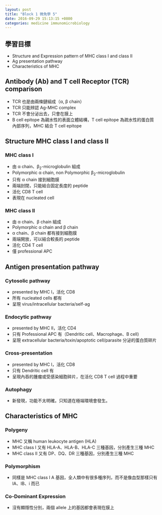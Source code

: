 ```yaml
---
layout: post
title: "Block 1 微免學 5"
date: 2016-09-29 15:13:15 +0800
categories: medicine immunomicrobiology
---
```

## 學習目標

 * Structure and Expression pattern of MHC class I and class II
 * Ag presentation pathway
 * Characteristics of MHC

## Antibody (Ab) and T cell Receptor (TCR) comparison

 * TCR 也是由兩條鏈組成（&alpha;, &beta; chain）
 * TCR 只能辨認 Ag-MHC complex
 * TCR 不會分泌出去，只會在膜上
 * B cell epitope 為親水性的表面立體結構，T cell epitope 為疏水性的蛋白質內部序列，MHC 結合 T cell epitope

## Structure MHC class I and class II

### MHC class I

* 由 &alpha; chain、&beta;<sub>2</sub>-microglobulin 組成
* Polymorphic &alpha; chain, non Polymorphic &beta;<sub>2</sub>-microglobulin
* 只有 &alpha; chain 接到細胞膜
* 兩端封閉，只能結合固定長度的 peptide
* 活化 CD8 T cell
* 表現在 nucleated cell

### MHC class II

 * 由 &alpha; chain、&beta; chain 組成
 * Polymorphic &alpha; chain and &beta; chain
 * &alpha; chain、&beta; chain 都有接到細胞膜
 * 兩端開放，可以結合較長的 peptide
 * 活化 CD4 T cell
 * 僅 professional APC

## Antigen presentation pathway

### Cytosolic pathway

* presented by MHC I，活化 CD8
* 所有 nucleated cells 都有
* 呈現 virus/intracellular bacteria/self-ag

### Endocytic pathway

* presented by MHC II，活化 CD4
* 只有 Professional APC 有（Dendritic cell、Macrophage、B cell）
* 呈現 extracellular bacteria/toxin/apoptotic cell/parasite 分泌的蛋白質碎片

### Cross-presentation

* presented by MHC I，活化 CD8
* 只有 Dendritic cell 有
* 呈現內吞的腫瘤或受感染細胞碎片，在活化 CD8 T cell 過程中重要

### Autophagy

* 新發現，功能不太明確。只知道在極端環境會發生。

## Characteristics of MHC

### Polygeny

* MHC 又稱 human leukocyte antigen (HLA)
* MHC class I 又有 HLA-A、HLA-B、HLA-C 三種基因，分別產生三種 MHC
* MHC class II 又有 DP、DQ、DR 三種基因，分別產生三種 MHC

### Polymorphism

* 同樣是 MHC class I A 基因，全人類中有很多種序列，而不是像血型那樣只有 IA、IB、i 而已

### Co-Dominant Expression

* 沒有顯隱性分別，兩個 allele 上的基因都會表現在膜上
